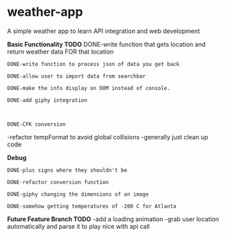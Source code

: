 # weather-app
A simple weather app to learn API integration and web development


**Basic Functionality TODO**
DONE-write function that gets location and return weather data FOR that location

    DONE-write function to process json of data you get back

    DONE-allow user to import data from searchbar

    DONE-make the info display on DOM instead of console.

    DONE-add giphy integration



    DONE-CFK conversion

-refactor tempFormat to avoid global collisions
-generally just clean up code

**Debug**

    DONE-plus signs where they shouldn't be

    DONE-refactor conversion function

    DONE-giphy changing the dimensions of an image

    DONE-somehow getting temperatures of -200 C for Atlanta

**Future Feature Branch TODO**
-add a loading animation
-grab user location automatically and parse it to play nice with api call
